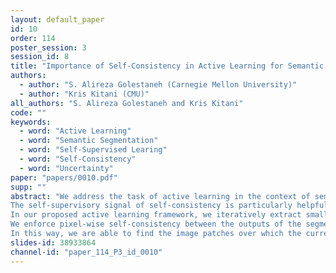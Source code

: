 ```yaml
---
layout: default_paper
id: 10
order: 114
poster_session: 3
session_id: 8
title: "Importance of Self-Consistency in Active Learning for Semantic Segmentation"
authors:
  - author: "S. Alireza Golestaneh (Carnegie Mellon University)"
  - author: "Kris Kitani (CMU)"
all_authors: "S. Alireza Golestaneh and Kris Kitani"
code: ""
keywords:
  - word: "Active Learning"
  - word: "Semantic Segmentation"
  - word: "Self-Supervised Learing"
  - word: "Self-Consistency"
  - word: "Uncertainty"
paper: "papers/0010.pdf"
supp: ""
abstract: "We address the task of active learning in the context of semantic segmentation and show that self-consistency can be a powerful source of self-supervision to greatly improve the performance of a data-driven model with access to only a small amount of labeled data. Self-consistency uses the simple observation that the results of semantic segmentation for a specific image should not change under transformations like horizontal flipping (i.e.,  the results should only be flipped). In other words, the output of a model should be consistent under equivariant transformations. 
The self-supervisory signal of self-consistency is particularly helpful during active learning since the model is prone to overfitting when there is only a small amount of labeled training data. 
In our proposed active learning framework, we iteratively extract small image patches that need to be labeled, by selecting image patches that have high uncertainty (high entropy) under equivariant transformations. 
We enforce pixel-wise self-consistency between the outputs of the segmentation network for each image and its transformation (horizontally flipped) to utilize the rich self-supervisory information and reduce the uncertainty of the network.
In this way, we are able to find the image patches over which the current model struggles the most to classify. By iteratively training over these difficult image patches, our experiments show that our active learning approach reaches 96% of the top performance of a model trained on all data, by using only 12% of the total data on benchmark semantic segmentation datasets (e.g., CamVid and Cityscapes)."
slides-id: 38933864
channel-id: "paper_114_P3_id_0010"
---
```

